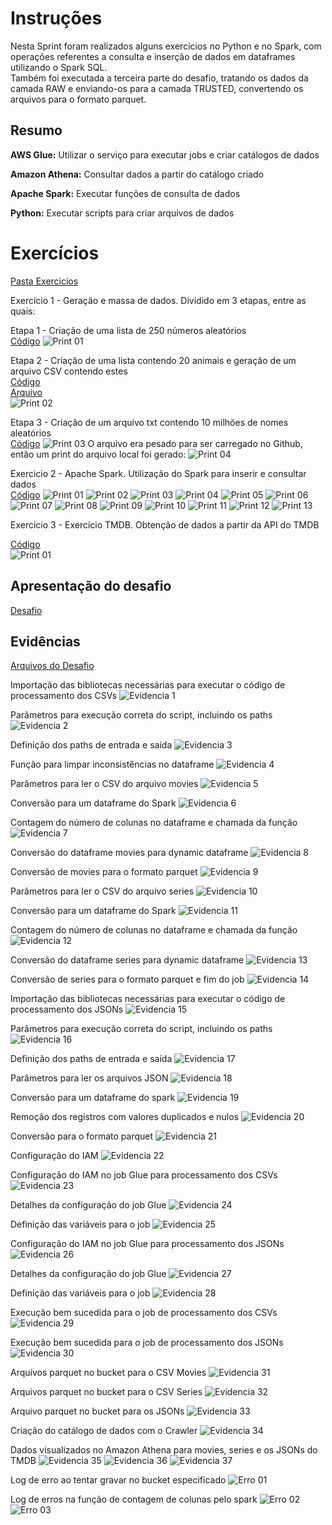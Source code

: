# Instruções

Nesta Sprint foram realizados alguns exercícios no Python e no Spark, com operações referentes a consulta e inserção de dados em dataframes utilizando o Spark SQL. <br>
Também foi executada a terceira parte do desafio, tratando os dados da camada RAW e enviando-os para a camada TRUSTED, convertendo os arquivos para o formato parquet.

## Resumo

**AWS Glue:** Utilizar o serviço para executar jobs e criar catálogos de dados

**Amazon Athena:** Consultar dados a partir do catálogo criado

**Apache Spark:** Executar funções de consulta de dados

**Python:** Executar scripts para criar arquivos de dados

# Exercícios

[Pasta Exercicios](exercicios/)

Exercício 1 - Geração e massa de dados. Dividido em 3 etapas, entre as quais:

Etapa 1 - Criação de uma lista de 250 números aleatórios<br>
[Código](exercicios/Exercicio01/Etapa1.py)
![Print 01](exercicios/Exercicio01/Etapa1.png)

Etapa 2 - Criação de uma lista contendo 20 animais e geração de um arquivo CSV contendo estes<br>
[Código](exercicios/Exercicio01/Etapa2.py)<br>
[Arquivo](exercicios/Exercicio01/animais.csv)<br>
![Print 02](exercicios/Exercicio01/Etapa2.png)

Etapa 3 - Criação de um arquivo txt contendo 10 milhões de nomes aleatórios<br>
[Código](exercicios/Exercicio01/Etapa3.py)
![Print 03](exercicios/Exercicio01/Etapa3.png)
O arquivo era pesado para ser carregado no Github, então um print do arquivo local foi gerado:
![Print 04](exercicios/Exercicio01/Etapa3-nomes_aleatorios.png)

Exercicio 2 - Apache Spark. Utilização do Spark para inserir e consultar dados<br>
[Código](exercicios/Exercicio02/Exercicio02.ipynb)
![Print 01](exercicios/Exercicio02/01.png)
![Print 02](exercicios/Exercicio02/02.png)
![Print 03](exercicios/Exercicio02/03.png)
![Print 04](exercicios/Exercicio02/04.png)
![Print 05](exercicios/Exercicio02/05.png)
![Print 06](exercicios/Exercicio02/06.png)
![Print 07](exercicios/Exercicio02/07.png)
![Print 08](exercicios/Exercicio02/08.png)
![Print 09](exercicios/Exercicio02/09.png)
![Print 10](exercicios/Exercicio02/10.png)
![Print 11](exercicios/Exercicio02/11.png)
![Print 12](exercicios/Exercicio02/12.png)
![Print 13](exercicios/Exercicio02/13.png)

Exercicio 3 - Exercício TMDB. Obtenção de dados a partir da API do TMDB<br>

[Código](exercicios/Exercicio03/Exercicio03.py)<br>
![Print 01](exercicios/Exercicio03/01.png)


## Apresentação do desafio

[Desafio](desafio/README.md)

## Evidências

[Arquivos do Desafio](desafio/)

Importação das bibliotecas necessárias para executar o código de processamento dos CSVs
![Evidencia 1](evidencias/01.png)

Parâmetros para execução correta do script, incluindo os paths
![Evidencia 2](evidencias/02.png)

Definição dos paths de entrada e saída
![Evidencia 3](evidencias/03.png)

Função para limpar inconsistências no dataframe
![Evidencia 4](evidencias/04.png)

Parâmetros para ler o CSV do arquivo movies
![Evidencia 5](evidencias/05.png)

Conversão para um dataframe do Spark
![Evidencia 6](evidencias/06.png)

Contagem do número de colunas no dataframe e chamada da função
![Evidencia 7](evidencias/07.png)

Conversão do dataframe movies para dynamic dataframe
![Evidencia 8](evidencias/08.png)

Conversão de movies para o formato parquet
![Evidencia 9](evidencias/09.png)

Parâmetros para ler o CSV do arquivo series
![Evidencia 10](evidencias/10.png)

Conversão para um dataframe do Spark
![Evidencia 11](evidencias/11.png)

Contagem do número de colunas no dataframe e chamada da função
![Evidencia 12](evidencias/12.png)

Conversão do dataframe series para dynamic dataframe
![Evidencia 13](evidencias/13.png)

Conversão de series para o formato parquet e fim do job
![Evidencia 14](evidencias/14.png)

Importação das bibliotecas necessárias para executar o código de processamento dos JSONs
![Evidencia 15](evidencias/15.png)

Parâmetros para execução correta do script, incluindo os paths
![Evidencia 16](evidencias/16.png)

Definição dos paths de entrada e saída
![Evidencia 17](evidencias/17.png)

Parâmetros para ler os arquivos JSON
![Evidencia 18](evidencias/18.png)

Conversão para um dataframe do spark
![Evidencia 19](evidencias/19.png)

Remoção dos registros com valores duplicados e nulos
![Evidencia 20](evidencias/20.png)

Conversão para o formato parquet
![Evidencia 21](evidencias/21.png)

Configuração do IAM
![Evidencia 22](evidencias/22.png)

Configuração do IAM no job Glue para processamento dos CSVs
![Evidencia 23](evidencias/23.png)

Detalhes da configuração do job Glue 
![Evidencia 24](evidencias/24.png)

Definição das variáveis para o job
![Evidencia 25](evidencias/25.png)

Configuração do IAM no job Glue para processamento dos JSONs
![Evidencia 26](evidencias/26.png)

Detalhes da configuração do job Glue 
![Evidencia 27](evidencias/27.png)

Definição das variáveis para o job
![Evidencia 28](evidencias/28.png)

Execução bem sucedida para o job de processamento dos CSVs
![Evidencia 29](evidencias/29.png)

Execução bem sucedida para o job de processamento dos JSONs
![Evidencia 30](evidencias/30.png)

Arquivos parquet no bucket para o CSV Movies
![Evidencia 31](evidencias/31.png)

Arquivos parquet no bucket para o CSV Series
![Evidencia 32](evidencias/32.png)

Arquivo parquet no bucket para os JSONs
![Evidencia 33](evidencias/33.png)

Criação do catálogo de dados com o Crawler
![Evidencia 34](evidencias/34.png)

Dados visualizados no Amazon Athena para movies, series e os JSONs do TMDB
![Evidencia 35](evidencias/35.png)
![Evidencia 36](evidencias/36.png)
![Evidencia 37](evidencias/37.png)

Log de erro ao tentar gravar no bucket especificado
![Erro 01](evidencias/Err_01.png)

Log de erros na função de contagem de colunas pelo spark
![Erro 02](evidencias/Err_02.png)
![Erro 03](evidencias/Err_03.png)